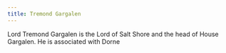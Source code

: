 ```yaml
---
title: Tremond Gargalen
---
```


Lord Tremond Gargalen is the Lord of Salt Shore and the head of House Gargalen. He is associated with Dorne


